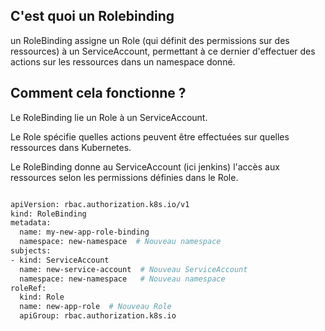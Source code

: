 ## C'est quoi un Rolebinding 

un RoleBinding assigne un Role (qui définit des permissions sur des ressources) à un ServiceAccount, permettant à ce dernier d'effectuer des actions sur les ressources dans un namespace donné.

## Comment cela fonctionne ?

Le RoleBinding lie un Role à un ServiceAccount.

Le Role spécifie quelles actions peuvent être effectuées sur quelles ressources dans Kubernetes.

Le RoleBinding donne au ServiceAccount (ici jenkins) l'accès aux ressources selon les permissions définies dans le Role.

``````bash

apiVersion: rbac.authorization.k8s.io/v1
kind: RoleBinding
metadata:
  name: my-new-app-role-binding
  namespace: new-namespace  # Nouveau namespace
subjects:
- kind: ServiceAccount
  name: new-service-account  # Nouveau ServiceAccount
  namespace: new-namespace   # Nouveau namespace
roleRef:
  kind: Role
  name: new-app-role  # Nouveau Role
  apiGroup: rbac.authorization.k8s.io

``````
